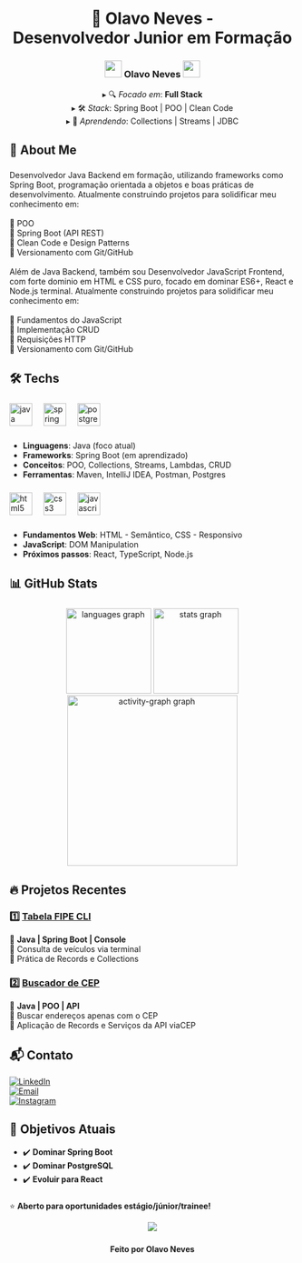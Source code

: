 <h1 align="center">🚀 Olavo Neves -<br>Desenvolvedor Junior em Formação</h1>

<div align="center">
  <h3>
    <img src="https://emojis.slackmojis.com/emojis/images/1643514076/5919/hot_java.gif?1643514076" width="30"/>
    Olavo Neves
    <img src="https://emojis.slackmojis.com/emojis/images/1643514076/5919/hot_java.gif?1643514076" width="30"/>
  </h3>
  
  <p>
    ▸ 🔍 <em>Focado em</em>: <strong>Full Stack</strong><br>
    ▸ 🛠️ <em>Stack</em>: Spring Boot | POO | Clean Code<br>
    ▸ 🌱 <em>Aprendendo</em>: Collections | Streams | JDBC
  </p>
</div> 

###

<h2 align="left">📌 About Me</h2>

###

<p align="left">Desenvolvedor Java Backend em formação, utilizando frameworks como Spring Boot, programação orientada a objetos e boas práticas de desenvolvimento. Atualmente construindo projetos para solidificar meu conhecimento em:<br><br>🔹 POO<br>🔹 Spring Boot (API REST)<br>🔹 Clean Code e Design Patterns<br>🔹 Versionamento com Git/GitHub<br><br>Além de Java Backend, também sou Desenvolvedor JavaScript Frontend, com forte dominio em HTML e CSS puro, focado em dominar ES6+, React e Node.js terminal. Atualmente construindo projetos para solidificar meu conhecimento em:<br><br>🔹 Fundamentos do JavaScript<br>🔹 Implementação CRUD<br>🔹 Requisições HTTP<br>🔹 Versionamento com Git/GitHub</p>

###

<h2 align="left">🛠️ Techs</h2>

###

<div align="left">
  <img src="https://skillicons.dev/icons?i=java" height="40" alt="java logo"  />
  <img width="12" />
  <img src="https://skillicons.dev/icons?i=spring" height="40" alt="spring logo"  />
  <img width="12" />
  <img src="https://skillicons.dev/icons?i=postgres" height="40" alt="postgresql logo"  />
</div>

###

- **Linguagens**: Java (foco atual)  
- **Frameworks**: Spring Boot (em aprendizado)  
- **Conceitos**: POO, Collections, Streams, Lambdas, CRUD  
- **Ferramentas**: Maven, IntelliJ IDEA, Postman, Postgres

###

<div align="left">
  <img src="https://skillicons.dev/icons?i=html" height="40" alt="html5 logo"  />
  <img width="12" />
  <img src="https://skillicons.dev/icons?i=css" height="40" alt="css3 logo"  />
  <img width="12" />
  <img src="https://skillicons.dev/icons?i=js" height="40" alt="javascript logo"  />
</div>

###

- **Fundamentos Web**: HTML - Semântico, CSS - Responsivo 
- **JavaScript**: DOM Manipulation
- **Próximos passos**: React, TypeScript, Node.js  

<h2 align="left">📊 GitHub Stats</h2>

###

<div align="center">
  <img src="https://github-readme-stats.vercel.app/api/top-langs?username=olavoneves&locale=en&hide_title=false&layout=compact&card_width=320&langs_count=10&theme=github_dark&hide_border=false&order=2" height="150" alt="languages graph"  />
  <img src="https://github-readme-stats.vercel.app/api?username=olavoneves&hide_title=false&hide_rank=false&show_icons=true&include_all_commits=true&count_private=true&disable_animations=false&theme=github_dark&locale=en&hide_border=true&order=1" height="150" alt="stats graph"  />
  <img src="https://github-readme-activity-graph.vercel.app/graph?username=olavoneves&radius=16&theme=github-dark-dimmed&area=true&order=5&hide_border=false&hide_title=false&line=#9745F5&title_color=#9745F5&color=#9745F5&bg_color=#000000&area_color=#000000&point=#9745F5" height="300" alt="activity-graph graph"  />
</div>

###

## 🔥 Projetos Recentes

### 1️⃣ [Tabela FIPE CLI]([https://github.com/olavoneves/tabela-fipe-cli](https://github.com/olavoneves/Projeto-Tabela_Fipe.git))
📌 **Java | Spring Boot | Console**  
🔹 Consulta de veículos via terminal  
🔹 Prática de Records e Collections  

### 2️⃣ [Buscador de CEP]([https://github.com/olavoneves/buscadorCEP](https://github.com/olavoneves/buscadorDeCep.git))
📌 **Java | POO | API**  
🔹 Buscar endereços apenas com o CEP  
🔹 Aplicação de Records e Serviços da API viaCEP

<h2 align="left">📬 Contato</h2>

<div align="left">  

[![LinkedIn](https://img.shields.io/badge/LinkedIn-0077B5?style=for-the-badge&logo=linkedin&logoColor=white)](https://www.linkedin.com/in/olavo-neves-48630b2b3/)  
[![Email](https://img.shields.io/badge/Gmail-D14836?style=for-the-badge&logo=gmail&logoColor=white)](mailto:olavo9neves@gmail.com)  
[![Instagram](https://img.shields.io/badge/Instagram-E4405F?style=for-the-badge&logo=instagram&logoColor=white)](https://instagram.com/olavoneves_)

</div>  

## 🌱 Objetivos Atuais

- ✔️ **Dominar Spring Boot**  
- ✔️ **Dominar PostgreSQL**  
- ✔️ **Evoluir para React**  

###

⭐ **Aberto para oportunidades estágio/júnior/trainee!**  

<div align="center">
  <img src="https://visitor-badge.laobi.icu/badge?page_id=olavoneves.olavoneves&left_color=darkslategrey&right_color=dodgerblue&left_text=Profile%20Views"  />
</div>

###

<h4 align="center">Feito por Olavo Neves</h4>

###
